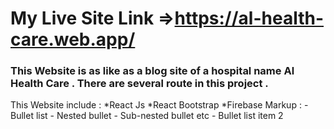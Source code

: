 My Live Site Link =>https://al-health-care.web.app/
=====================================================
### This Website is as like as a blog site of a hospital name Al Health Care . There are several route in this project . ###


This Website include : *React Js
                     *React Bootstrap
                     *Firebase
 Markup : - Bullet list
              - Nested bullet
                  - Sub-nested bullet etc
          - Bullet list item 2  